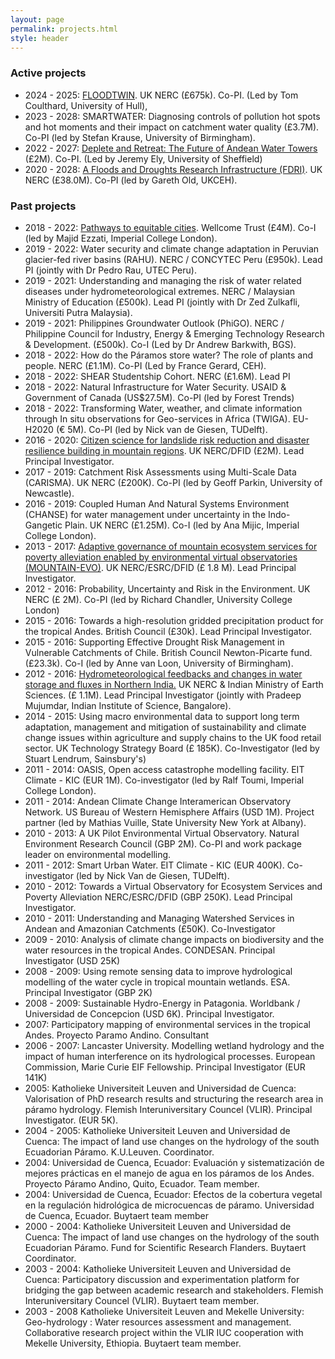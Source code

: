 ```yaml
---
layout: page
permalink: projects.html
style: header
---
```


### Active projects

- 2024 - 2025: [FLOODTWIN](https://gotw.nerc.ac.uk/list_full.asp?pcode=NE%2FZ50340X%2F1). UK NERC (£675k). Co-PI. (Led by Tom Coulthard, University of Hull),
- 2023 - 2028: SMARTWATER: Diagnosing controls of pollution hot spots and hot moments and their impact on catchment water quality (£3.7M). Co-PI (led by Stefan Krause, University of Birmingham). 
- 2022 - 2027: [Deplete and Retreat: The Future of Andean Water Towers](https://www.antarcticglaciers.org/andes-water-towers/) (£2M). Co-PI. (Led by Jeremy Ely, University of Sheffield) 
- 2020 - 2028: [A Floods and Droughts Research Infrastructure (FDRI)](https://www.ceh.ac.uk/our-science/projects/floods-and-droughts-research-infrastructure-fdri). UK NERC (£38.0M). Co-PI (led by Gareth Old, UKCEH).

### Past projects

- 2018 - 2022: [Pathways to equitable cities](https://equitablehealthycities.org/). Wellcome Trust (£4M). Co-I (led by Majid Ezzati, Imperial College London).
- 2019 - 2022: Water security and climate change adaptation in Peruvian glacier-fed river basins (RAHU). NERC / CONCYTEC Peru (£950k). Lead PI (jointly with Dr Pedro Rau, UTEC Peru).
- 2019 - 2021: Understanding and managing the risk of water related diseases under hydrometeorological extremes. NERC / Malaysian Ministry of Education (£500k). Lead PI (jointly with Dr Zed Zulkafli, Universiti Putra Malaysia).
- 2019 - 2021: Philippines Groundwater Outlook (PhiGO). NERC / Philippine Council for Industry, Energy & Emerging Technology Research & Development. (£500k). Co-I (Led by Dr Andrew Barkwith, BGS).
- 2018 - 2022: How do the Páramos store water? The role of plants and people. NERC (£1.1M). Co-PI (Led by France Gerard, CEH).
- 2018 - 2022: SHEAR Studentship Cohort. NERC (£1.6M). Lead PI
- 2018 - 2022: Natural Infrastructure for Water Security. USAID & Government of Canada (US$27.5M). Co-PI (led by Forest Trends)
- 2018 - 2022: Transforming Water, weather, and climate information through In situ observations for Geo-services in Africa (TWIGA). EU-H2020 (€ 5M). Co-PI (led by Nick van de Giesen, TUDelft).
- 2016 - 2020: [Citizen science for landslide risk reduction and disaster resilience building in mountain regions](/projects/landslide-evo). UK NERC/DFID (£2M). Lead Principal Investigator.
- 2017 - 2019: Catchment Risk Assessments using Multi-Scale Data (CARISMA). UK NERC (£200K). Co-PI (led by Geoff Parkin, University of Newcastle).
- 2016 - 2019: Coupled Human And Natural Systems Environment (CHANSE) for water management under uncertainty in the Indo-Gangetic Plain. UK NERC (£1.25M). Co-I (led by Ana Mijic, Imperial College London).
- 2013 - 2017: [Adaptive governance of mountain ecosystem services for poverty alleviation enabled by environmental virtual observatories (MOUNTAIN-EVO)](/projects/mountain-evo/). UK NERC/ESRC/DFID (£ 1.8 M). Lead Principal Investigator.
- 2012 - 2016: Probability, Uncertainty and Risk in the Environment. UK NERC (£ 2M). Co-PI (led by Richard Chandler, University College London)
- 2015 - 2016: Towards a high-resolution gridded precipitation product for the tropical Andes. British Council (£30k). Lead Principal Investigator.
- 2015 - 2016: Supporting Effective Drought Risk Management in Vulnerable Catchments of Chile. British Council Newton-Picarte fund. (£23.3k). Co-I (led by Anne van Loon, University of Birmingham).
- 2012 - 2016: [Hydrometeorological feedbacks and changes in water storage and fluxes in Northern India.](/projects/hydroflux/) UK NERC & Indian Ministry of Earth Sciences. (£ 1.1M). Lead Principal Investigator (jointly with Pradeep Mujumdar, Indian Institute of Science, Bangalore).
- 2014 - 2015: Using macro environmental data to support long term adaptation, management and mitigation of sustainability and climate change issues within agriculture and supply chains to the UK food retail sector. UK Technology Strategy Board (£ 185K). Co-Investigator (led by Stuart Lendrum, Sainsbury's)
- 2011 - 2014: OASIS, Open access catastrophe modelling facility. EIT Climate - KIC (EUR 1M). Co-investigator (led by Ralf Toumi, Imperial College London).
- 2011 - 2014: Andean Climate Change Interamerican Observatory Network. US Bureau of Western Hemisphere Affairs (USD 1M). Project partner (led by Mathias Vuille, State University New York at Albany).
- 2010 - 2013: A UK Pilot Environmental Virtual Observatory. Natural Environment Research Council (GBP 2M). Co-PI and work package leader on environmental modelling.
- 2011 - 2012: Smart Urban Water. EIT Climate - KIC (EUR 400K). Co-investigator (led by Nick Van de Giesen, TUDelft).
- 2010 - 2012: Towards a Virtual Observatory for Ecosystem Services and Poverty Alleviation NERC/ESRC/DFID (GBP 250K). Lead Principal Investigator.
- 2010 - 2011: Understanding and Managing Watershed Services in Andean and Amazonian Catchments (£50K). Co-Investigator
- 2009 - 2010: Analysis of climate change impacts on biodiversity and the water resources in the tropical Andes. CONDESAN. Principal Investigator (USD 25K)
- 2008 - 2009: Using remote sensing data to improve hydrological modelling of the water cycle in tropical mountain wetlands. ESA. Principal Investigator (GBP 2K)
- 2008 - 2009: Sustainable Hydro-Energy in Patagonia. Worldbank / Universidad de Concepcion (USD 6K). Principal Investigator.
- 2007: Participatory mapping of environmental services in the tropical Andes. Proyecto Paramo Andino. Consultant
- 2006 - 2007: Lancaster University. Modelling wetland hydrology and the impact of human interference on its hydrological processes. European Commission, Marie Curie EIF Fellowship. Principal Investigator (EUR 141K)
- 2005: Katholieke Universiteit Leuven and Universidad de Cuenca: Valorisation of PhD research results and structuring the research area in páramo hydrology. Flemish Interuniversitary Councel (VLIR). Principal Investigator. (EUR 5K).
- 2004 - 2005: Katholieke Universiteit Leuven and Universidad de Cuenca: The impact of land use changes on the hydrology of the south Ecuadorian Páramo. K.U.Leuven. Coordinator.
- 2004: Universidad de Cuenca, Ecuador: Evaluación y sistematización de mejores prácticas en el manejo de agua en los páramos de los Andes. Proyecto Páramo Andino, Quito, Ecuador. Team member.
- 2004: Universidad de Cuenca, Ecuador: Efectos de la cobertura vegetal en la regulación hidrológica de microcuencas de páramo. Universidad de Cuenca, Ecuador. Buytaert team member
- 2000 - 2004: Katholieke Universiteit Leuven and Universidad de Cuenca: The impact of land use changes on the hydrology of the south Ecuadorian Páramo. Fund for Scientific Research Flanders. Buytaert Coordinator.
- 2003 - 2004: Katholieke Universiteit Leuven and Universidad de Cuenca: Participatory discussion and experimentation platform for bridging the gap between academic research and stakeholders. Flemish Interuniversitary Councel (VLIR). Buytaert team member.
- 2003 - 2008 Katholieke Universiteit Leuven and Mekelle University: Geo-hydrology : Water resources assessment and management. Collaborative research project within the VLIR IUC cooperation with Mekelle University, Ethiopia. Buytaert team member.






